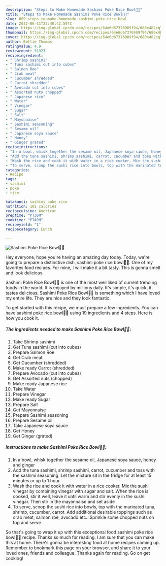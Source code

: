 ```yaml
---
description: "Steps to Make Homemade Sashimi Poke Rice Bowl🍣🍚"
title: "Steps to Make Homemade Sashimi Poke Rice Bowl🍣🍚"
slug: 869-steps-to-make-homemade-sashimi-poke-rice-bowl
date: 2022-06-11T22:40:42.597Z
image: https://img-global.cpcdn.com/recipes/64e6d67376989f94/680x482cq70/sashimi-poke-rice-bowl🍣🍚-recipe-main-photo.jpg
thumbnail: https://img-global.cpcdn.com/recipes/64e6d67376989f94/680x482cq70/sashimi-poke-rice-bowl🍣🍚-recipe-main-photo.jpg
cover: https://img-global.cpcdn.com/recipes/64e6d67376989f94/680x482cq70/sashimi-poke-rice-bowl🍣🍚-recipe-main-photo.jpg
author: Bettie Thomas
ratingvalue: 4.9
reviewcount: 31023
recipeingredient:
- " Shrimp sashimi"
- " Tuna sashimi cut into cubes"
- " Salmon Roe"
- " Crab meat"
- " Cucumber shredded"
- " Carrot shredded"
- " Avocado cut into cubes"
- " Assorted nuts chopped"
- " Japanese rice"
- " Water"
- " Vinegar"
- " Sugar"
- " Salt"
- " Mayonnaise"
- " Sashimi seasoning"
- " Sesame oil"
- " Japanese soya sauce"
- " Honey"
- " Ginger grated"
recipeinstructions:
- "In a bowl, whisk together the sesame oil, Japanese soya sauce, honey and ginger"
- "Add the tuna sashimi, shrimp sashimi, carrot, cucumber and toss with the sashimi seasoning. Let the mixture sit in the fridge for at least 15 minutes or up to 1 hour."
- "Wash the rice and cook it with water in a rice cooker. Mix the sushi vinegar by combining vinegar with sugar and salt. When the rice is cooked, stir it well, leave it until warm and stir evenly in the sushi vinegar. Then stir in the mayonnaise and set aside"
- "To serve, scoop the sushi rice into bowls, top with the marinated tuna, shrimp, cucumber, carrot. Add additional desirable toppings such as crab meat, salmon roe, avocado etc.. Sprinkle some chopped nuts on top and serve"
categories:
- Recipe
tags:
- sashimi
- poke
- rice

katakunci: sashimi poke rice 
nutrition: 101 calories
recipecuisine: American
preptime: "PT30M"
cooktime: "PT49M"
recipeyield: "1"
recipecategory: Lunch

---
```



![Sashimi Poke Rice Bowl🍣🍚](https://img-global.cpcdn.com/recipes/64e6d67376989f94/680x482cq70/sashimi-poke-rice-bowl🍣🍚-recipe-main-photo.jpg)

Hey everyone, hope you're having an amazing day today. Today, we're going to prepare a distinctive dish, sashimi poke rice bowl🍣🍚. One of my favorites food recipes. For mine, I will make it a bit tasty. This is gonna smell and look delicious.

Sashimi Poke Rice Bowl🍣🍚 is one of the most well liked of current trending foods in the world. It is enjoyed by millions daily. It's simple, it's quick, it tastes delicious. Sashimi Poke Rice Bowl🍣🍚 is something which I have loved my entire life. They are nice and they look fantastic.




To get started with this recipe, we must prepare a few ingredients. You can have sashimi poke rice bowl🍣🍚 using 19 ingredients and 4 steps. Here is how you cook it.

<!--inarticleads1-->

##### The ingredients needed to make Sashimi Poke Rice Bowl🍣🍚:

1. Take  Shrimp sashimi
1. Get  Tuna sashimi (cut into cubes)
1. Prepare  Salmon Roe
1. Get  Crab meat
1. Get  Cucumber (shredded)
1. Make ready  Carrot (shredded)
1. Prepare  Avocado (cut into cubes)
1. Get  Assorted nuts (chopped)
1. Make ready  Japanese rice
1. Take  Water
1. Prepare  Vinegar
1. Make ready  Sugar
1. Prepare  Salt
1. Get  Mayonnaise
1. Prepare  Sashimi seasoning
1. Prepare  Sesame oil
1. Take  Japanese soya sauce
1. Get  Honey
1. Get  Ginger (grated)




<!--inarticleads2-->

##### Instructions to make Sashimi Poke Rice Bowl🍣🍚:

1. In a bowl, whisk together the sesame oil, Japanese soya sauce, honey and ginger
1. Add the tuna sashimi, shrimp sashimi, carrot, cucumber and toss with the sashimi seasoning. Let the mixture sit in the fridge for at least 15 minutes or up to 1 hour.
1. Wash the rice and cook it with water in a rice cooker. Mix the sushi vinegar by combining vinegar with sugar and salt. When the rice is cooked, stir it well, leave it until warm and stir evenly in the sushi vinegar. Then stir in the mayonnaise and set aside
1. To serve, scoop the sushi rice into bowls, top with the marinated tuna, shrimp, cucumber, carrot. Add additional desirable toppings such as crab meat, salmon roe, avocado etc.. Sprinkle some chopped nuts on top and serve




So that's going to wrap it up with this exceptional food sashimi poke rice bowl🍣🍚 recipe. Thanks so much for reading. I am sure that you can make this at home. There's gonna be interesting food at home recipes coming up. Remember to bookmark this page on your browser, and share it to your loved ones, friends and colleague. Thanks again for reading. Go on get cooking!

